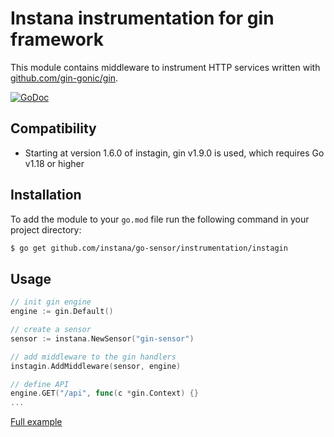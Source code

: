 Instana instrumentation for gin framework
=============================================

This module contains middleware to instrument HTTP services written with [github.com/gin-gonic/gin](https://github.com/gin-gonic/gin).

[![GoDoc](https://img.shields.io/static/v1?label=godoc&message=reference&color=blue)][godoc]

Compatibility
-------------

 * Starting at version 1.6.0 of instagin, gin v1.9.0 is used, which requires Go v1.18 or higher


Installation
------------

To add the module to your `go.mod` file run the following command in your project directory:

```bash
$ go get github.com/instana/go-sensor/instrumentation/instagin
```

Usage
-----

```go
// init gin engine
engine := gin.Default()

// create a sensor
sensor := instana.NewSensor("gin-sensor")

// add middleware to the gin handlers
instagin.AddMiddleware(sensor, engine)

// define API
engine.GET("/api", func(c *gin.Context) {}
...
```
[Full example][fullExample]



[godoc]: https://pkg.go.dev/github.com/instana/go-sensor/instrumentation/instagin
[fullExample]: https://github.com/instana/go-sensor/blob/main/example/gin/main.go
